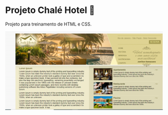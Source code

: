 # Projeto Chalé Hotel 🏨

Projeto para treinamento de HTML e CSS.


<img src="1.png" alt="exemplo imagem" width="1100px">
 
